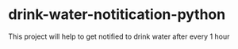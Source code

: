 # drink-water-notitication-python
This project will help to get notified to drink water after every 1 hour
